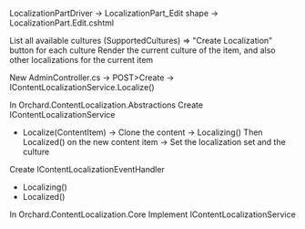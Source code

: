 LocalizationPartDriver -> LocalizationPart_Edit shape -> LocalizationPart.Edit.cshtml


List all available cultures (SupportedCultures) => "Create Localization" button for each culture
Render the current culture of the item, and also other localizations for the current item

New AdminController.cs
-> POST>Create
    -> IContentLocalizationService.Localize()

In Orchard.ContentLocalization.Abstractions
Create IContentLocalizationService
- Localize(ContentItem)
    -> Clone the content 
    -> Localizing() Then Localized() on the new content item
    -> Set the localization set and the culture

Create IContentLocalizationEventHandler
- Localizing()
- Localized()

In Orchard.ContentLocalization.Core
Implement IContentLocalizationService
